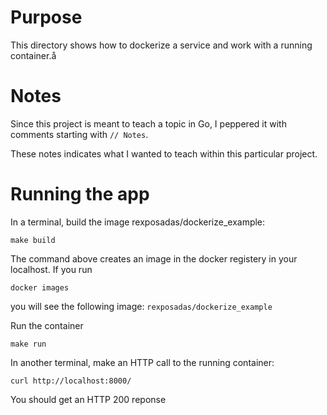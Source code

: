 # Purpose

This directory shows how to dockerize a service and work with a running container.å

# Notes

Since this project is meant to teach a topic in Go, I peppered it with comments starting with `// Notes`.

These notes indicates what I wanted to teach within this particular project.


# Running the app

In a terminal, build the image rexposadas/dockerize_example: 

    make build 


The command above creates an image in the docker registery in your localhost.  If you run 

    docker images

you will see the following image: `rexposadas/dockerize_example`


Run the container

    make run


In another terminal, make an HTTP call to the running container:
    
    curl http://localhost:8000/


You should get an HTTP 200 reponse